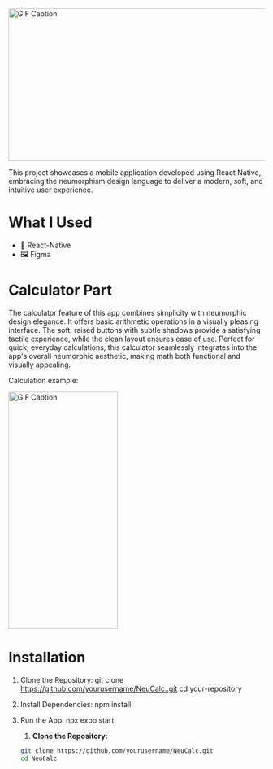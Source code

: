 <img src="https://github.com/user-attachments/assets/23cef80b-4cc9-48af-9b2c-2120b6462769" alt="GIF Caption" width="1024" height="300">


This project showcases a mobile application developed using React Native, embracing the neumorphism design language to deliver a modern, soft, and intuitive user experience.


# What I Used
* 🔨 React-Native
* 🖼️ Figma

# Calculator Part

The calculator feature of this app combines simplicity with neumorphic design elegance. It offers basic arithmetic operations in a visually pleasing interface. The soft, raised buttons with subtle shadows provide a satisfying tactile experience, while the clean layout ensures ease of use. Perfect for quick, everyday calculations, this calculator seamlessly integrates into the app's overall neumorphic aesthetic, making math both functional and visually appealing.

Calculation example:

<img src="https://github.com/user-attachments/assets/d3ab64f6-5128-47fc-a602-3703e7efa235" alt="GIF Caption" width="215" height="466">

# Installation

1. Clone the Repository:
   git clone https://github.com/yourusername/NeuCalc..git
   cd your-repository
   
2. Install Dependencies:
   npm install

3. Run the App:
   npx expo start

   1. **Clone the Repository:**

   ```bash
   git clone https://github.com/yourusername/NeuCalc.git
   cd NeuCalc
